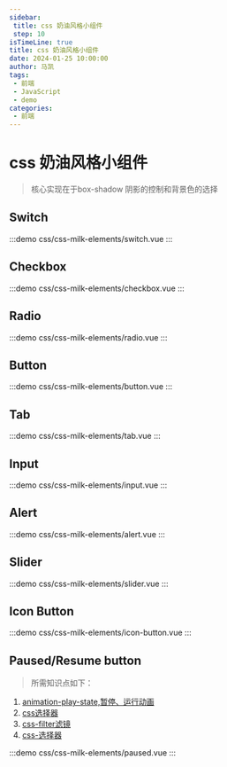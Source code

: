 ```yaml
---
sidebar:
 title: css 奶油风格小组件
 step: 10
isTimeLine: true
title: css 奶油风格小组件
date: 2024-01-25 10:00:00
author: 马凯
tags:
 - 前端
 - JavaScript
 - demo
categories:
 - 前端
---
```


# css 奶油风格小组件

> 核心实现在于box-shadow 阴影的控制和背景色的选择

## Switch

:::demo
css/css-milk-elements/switch.vue
:::

## Checkbox

:::demo
css/css-milk-elements/checkbox.vue
:::

## Radio
:::demo
css/css-milk-elements/radio.vue
:::


## Button

:::demo
css/css-milk-elements/button.vue
:::


## Tab

:::demo
css/css-milk-elements/tab.vue
:::


## Input

:::demo
css/css-milk-elements/input.vue
:::


## Alert

:::demo
css/css-milk-elements/alert.vue
:::


## Slider

:::demo
css/css-milk-elements/slider.vue
:::

## Icon Button

:::demo
css/css-milk-elements/icon-button.vue
:::


## Paused/Resume button

> 所需知识点如下：
1. [animation-play-state,暂停、运行动画](https://developer.mozilla.org/zh-CN/docs/Web/CSS/animation-play-state)
2. [css选择器](https://developer.mozilla.org/zh-CN/docs/Web/CSS/:checked)
3. [css-filter滤镜](https://developer.mozilla.org/zh-CN/docs/Web/CSS/filter)
4. [css-选择器](https://developer.mozilla.org/zh-CN/docs/Learn/CSS/Building_blocks/Selectors)


:::demo
css/css-milk-elements/paused.vue
:::
